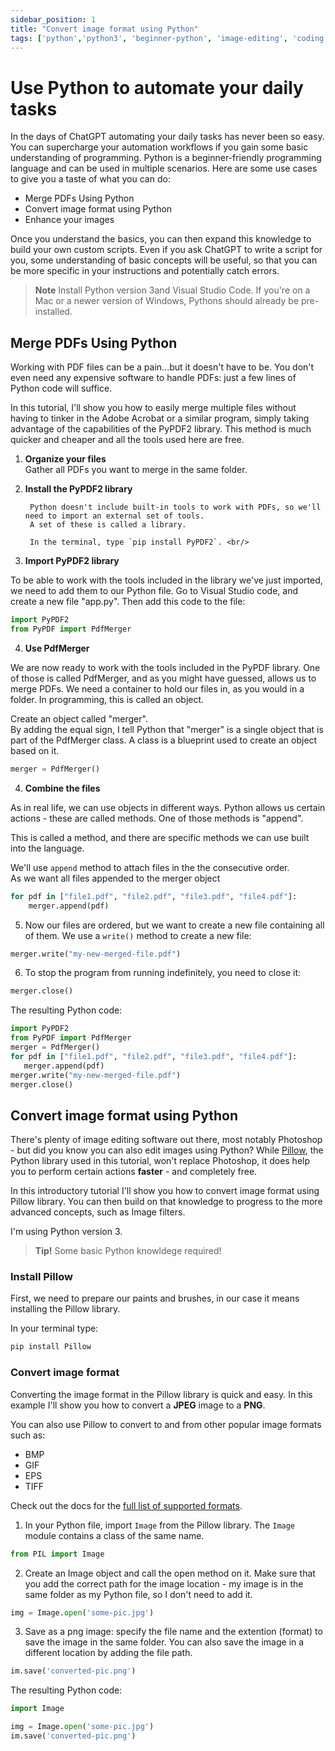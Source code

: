 ```yaml
---
sidebar_position: 1
title: "Convert image format using Python"
tags: ['python','python3', 'beginner-python', 'image-editing', 'coding', ' automate']
---
```


# Use Python to automate your daily tasks

In the days of ChatGPT automating your daily tasks has never been so easy. You can supercharge your automation workflows if you gain some basic understanding of programming. Python is a beginner-friendly programming language and can be used in multiple scenarios.
Here are some use cases to give you a taste of what you can do:

- Merge PDFs Using Python
- Convert image format using Python
- Enhance your images

Once you understand the basics, you can then expand this knowledge to build your own custom scripts. 
Even if you ask ChatGPT to write a script for you, some understanding of basic concepts will be useful, so that you can be more specific in your instructions and potentially catch errors. 

> **Note** Install Python version 3and Visual Studio Code. If you're on a Mac or a newer version of Windows, Pythons should already be pre-installed. 

<!-- CHEck by .... -->

## Merge PDFs Using Python

Working with PDF files can be a pain...but it doesn't have to be.
You don't even need any expensive software to handle PDFs: just a few lines of Python code will suffice.

In this tutorial, I'll show you how to easily merge multiple files without having to tinker in the Adobe Acrobat or a similar program, simply taking advantage of the capabilities of the PyPDF2 library.
This method is much quicker and cheaper and all the tools used here are free. 

1. **Organize your files**<br/>
 Gather all PDFs you want to merge in the same folder.
            <!-- You won't have to specify the full path for each file. -->
2. **Install the PyPDF2 library**<br/>

        Python doesn't include built-in tools to work with PDFs, so we'll need to import an external set of tools. 
        A set of these is called a library. 

        In the terminal, type `pip install PyPDF2`. <br/>

3. **Import PyPDF2 library**<br/>

To be able to work with the tools included in the library we've just imported, we need to add them to our Python file.
Go to Visual Studio code, and create a new file "app.py".
Then add this code to the file:

```python 
import PyPDF2
from PyPDF import PdfMerger
```

4. **Use PdfMerger**

We are now ready to work with the tools included in the PyPDF library. 
One of those is called PdfMerger, and as you might have guessed, allows us to merge PDFs. 
We need a container to hold our files in, as you would in a folder. In programming, this is called an object. 

Create an object called "merger".<br/>
By adding the equal sign, I tell Python that "merger" is a single object that is part of the PdfMerger class. 
A class is a blueprint used to create an object based on it.
<!-- For clarity, I called this object "merger" but you could call it something else, as long as the Python naming convention allows it.  -->

```python
merger = PdfMerger()
```

4. **Combine the files**

As in real life, we can use objects in different ways. Python allows us certain actions - these are called methods. 
One of those methods is "append".

This is called a method, and there are specific methods we can use built into the language. 
 
We'll use `append` method to attach files in the the consecutive order.<br/>
As we want all files appended to the merger object 

```python
for pdf in ["file1.pdf", "file2.pdf", "file3.pdf", "file4.pdf"]:
    merger.append(pdf)
```

5. Now our files are ordered, but we want to create a new file containing all of them. 
We use a `write()` method to create a new file:<br/>

```python
merger.write("my-new-merged-file.pdf")
```

6. To stop the program from running indefinitely, you need to close it: <br/>

```python
merger.close()
```

The resulting Python code:

 ```python
import PyPDF2
from PyPDF import PdfMerger
merger = PdfMerger()
for pdf in ["file1.pdf", "file2.pdf", "file3.pdf", "file4.pdf"]:
    merger.append(pdf)
merger.write("my-new-merged-file.pdf")
merger.close()
 ```

<!-- ADD info how to write this file -->

##  Convert image format using Python

There's plenty of image editing software out there, most notably Photoshop - 
but did you know you can also edit images using Python? 
While [Pillow](https://pillow.readthedocs.io/en/stable/index.html#), the Python library used in this tutorial, won't replace Photoshop,
it does help you to perform certain actions **faster** - and completely free.

In this introductory tutorial I'll show you how to convert image format using Pillow library.
You can then build on that knowledge to progress to the more advanced concepts, such as Image filters. 

I'm using Python version 3. 

> **Tip!** Some basic Python knowldege required!

### Install Pillow

First, we need to prepare our paints and brushes, in our case it means installing the Pillow library. <br/>

In your terminal type:
```bash
pip install Pillow
```

### Convert image format 

Converting the image format in the Pillow library is quick and easy.
In this example I'll show you how to convert a **JPEG** image to a **PNG**.

You can also use Pillow to convert to and from other popular image formats such as:
- BMP
- GIF
- EPS
- TIFF

Check out the docs for the [full list of supported formats](https://pillow.readthedocs.io/en/stable/handbook/image-file-formats.html).  

1. In your Python file, import `Image` from the Pillow library. 
The `Image` module contains a class of the same name.  

```python
from PIL import Image
```

2. Create an Image object and call the open method on it. Make sure that you add the correct path for the image location - my image is in the same folder as my Python file, so I don't need to  add it. 

```python
img = Image.open('some-pic.jpg')
```

3. Save as a png image: specify the file name and the extention (format) to save the image in the same folder. You can also save the image in a different location by adding the file path.

```python
im.save('converted-pic.png')
```

The resulting Python code:

```python
import Image

img = Image.open('some-pic.jpg')
im.save('converted-pic.png')
```

<!-- ## Play with Image Filters

Pillow comes with some pre-defined filters so you can play around with those without much hassle. 
These filters include: 
- BLUR
- EMBOSS
- FIND_EDGES
- SHARPEN

1. Import ImageFilter module. 



Using one of these filters allows you to get the results quickly, without having to play around with the parameters.
 
### Gaussian blur

You can achieve more sophisticated results using custom filters. 
Gaussian blur filter allows you to add parameters for the radius, so deepending on the desired result,
you can choose to make the image extremely blurry or only ever so-slightly.


```python
edit = img.filter(ImageFilter.GaussianBlur(radius=25))
```

## Enhance your images

Import ImageEnhance 

```python
contrast_enhancer = ImageEnhance.Contrast(image) 
brightness_enhancer = ImageEnhance.Brightness(image) 
sharpness_enhancer = ImageEnhance.Sharpness(image) 
```

My full snippet

```python
from PIL import Image, ImageEnhance, ImageFilter, ImageColor
import os

# Define path to and from img folder
path = './imgs'
pathOut = '/maxEnhance'

for filename in os.listdir(path):
    img = Image.open(f"{path}/{filename}")
    edit = img.filter(ImageFilter.GaussianBlur(radius=25))
    color_enhancer = ImageEnhance.Color(edit)
    contrast_enhancer = ImageEnhance.Contrast(edit)
    brightness_enhancer = ImageEnhance.Brightness(edit)
    edit = color_enhancer.enhance(5)
    edit = brightness_enhancer.enhance(2)
    edit = contrast_enhancer.enhance(5)
    clean_name = os.path.splitext(filename)[0]

    edit.save(f'.{pathOut}/{clean_name}_max.jpg')
```
 -->

